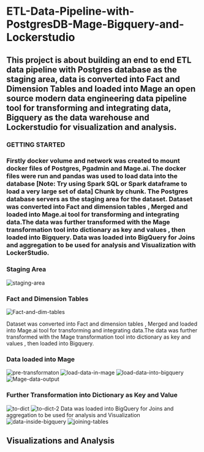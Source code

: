 # ETL-Data-Pipeline-with-PostgresDB-Mage-Bigquery-and-Lockerstudio
## This project is about building an end to end ETL data pipeline with Postgres database as the staging area, data is converted into Fact and Dimension Tables and loaded into Mage an open source modern data engineering data pipeline tool for transforming and integrating data, Bigquery as the data warehouse and Lockerstudio for visualization and analysis.

### GETTING STARTED
### Firstly docker volume and network was created to mount docker files of Postgres, Pgadmin and Mage.ai. The docker files were run and pandas was used to load data into the database [Note: Try using Spark SQL or Spark dataframe to load a very large set of data] Chunk by chunk. The Postgres database servers as the staging area for the dataset. Dataset was converted into Fact and dimension tables , Merged and loaded into Mage.ai tool for transforming and integrating data.The data was further transformed with the Mage transformation tool into dictionary as key and values , then loaded into Bigquery. Data was loaded into BigQuery for Joins and aggregation to be used for analysis and Visualization with LockerStudio.
### Staging Area
![staging-area](https://github.com/liltims77/ETL-Data-Pipeline-with-PostgresDB-Mage-Bigquery-and-Lockerstudio/assets/41475769/82a23ffa-dc23-4fb1-83b1-b8af3ec6015a)
### Fact and Dimension Tables
![Fact-and-dim-tables](https://github.com/liltims77/ETL-Data-Pipeline-with-PostgresDB-Mage-Bigquery-and-Lockerstudio/assets/41475769/eeb5654e-8950-4083-9d63-4322c342185a)

Dataset was converted into Fact and dimension tables , Merged and loaded into Mage.ai tool for transforming and integrating data.The data was further transformed with the Mage transformation tool into dictionary as key and values , then loaded into Bigquery.
### Data loaded into Mage
![pre-transformaton](https://github.com/liltims77/ETL-Data-Pipeline-with-PostgresDB-Mage-Bigquery-and-Lockerstudio/assets/41475769/e1077b28-e9ea-4de4-b7b0-110b7ed2bb76)
![load-data-in-mage](https://github.com/liltims77/ETL-Data-Pipeline-with-PostgresDB-Mage-Bigquery-and-Lockerstudio/assets/41475769/6c6d9144-2cb2-4712-a128-8ce5cde9c89c)
![load-data-into-bigquery](https://github.com/liltims77/ETL-Data-Pipeline-with-PostgresDB-Mage-Bigquery-and-Lockerstudio/assets/41475769/69312909-d773-469f-b2cd-4e45df9ff115)
![Mage-data-output](https://github.com/liltims77/ETL-Data-Pipeline-with-PostgresDB-Mage-Bigquery-and-Lockerstudio/assets/41475769/b82bbcd8-9154-4a6e-8836-7749eb096ef4)
### Further Transformation into Dictionary as Key and Value
![to-dict](https://github.com/liltims77/ETL-Data-Pipeline-with-PostgresDB-Mage-Bigquery-and-Lockerstudio/assets/41475769/a6b603a8-893d-412a-b0bc-dd7a520ba671)
![to-dict-2](https://github.com/liltims77/ETL-Data-Pipeline-with-PostgresDB-Mage-Bigquery-and-Lockerstudio/assets/41475769/a346e779-85df-40bd-b560-70ec228fbddb)
Data was loaded into BigQuery for Joins and aggregation to be used for analysis and Visualization
![data-inside-bigquery](https://github.com/liltims77/ETL-Data-Pipeline-with-PostgresDB-Mage-Bigquery-and-Lockerstudio/assets/41475769/c286fd2e-8100-4d97-bba6-39c022d336d7)
![joining-tables](https://github.com/liltims77/ETL-Data-Pipeline-with-PostgresDB-Mage-Bigquery-and-Lockerstudio/assets/41475769/6d9ea519-a30a-4852-ba43-c0b05bf36782)
## Visualizations and Analysis






